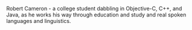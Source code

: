 

Robert Cameron - a college student dabbling in Objective-C, C++, and Java, as he works his way through education and study and real spoken languages and linguistics.